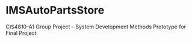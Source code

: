 # IMSAutoPartsStore
CIS4810-A1 Group Project - System Development Methods
Prototype for Final Project
